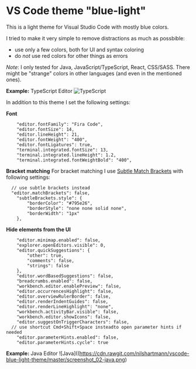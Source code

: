 # VS Code theme "blue-light"

This is a light theme for Visual Studio Code with mostly
blue colors.

I tried to make it very simple to remove distractions as much as possbible:

- use only a few colors, both for UI and syntax coloring
- do _not_ use red colors for other things as errors

_Note_: I only tested for Java, JavaScript/TypeScript, React, CSS/SASS. There might be "strange" colors in other languages (and even in the mentioned ones).

**Example:** TypeScript Editor
![TypeScript](https://cdn.rawgit.com/nilshartmann/vscode-blue-light-theme/master/screenshot_01.png)

In addition to this theme I set the following settings:

**Font**

```
	"editor.fontFamily": "Fira Code",
	"editor.fontSize": 14,
	"editor.lineHeight": 21,
	"editor.fontWeight": "400",
	"editor.fontLigatures": true,
 	"terminal.integrated.fontSize": 13,
	"terminal.integrated.lineHeight": 1.2,
	"terminal.integrated.fontWeightBold": "400",
```

**Bracket matching**
For bracket matching I use [Subtle Match Brackets](https://marketplace.visualstudio.com/items?itemName=rafamel.subtle-brackets) with following settings:

```
  // use subtle brackets instead
  "editor.matchBrackets": false,
	"subtleBrackets.style": {
		"borderColor": "#795e26",
		"borderStyle": "none none solid none",
		"borderWidth": "1px"
	},
```

**Hide elements from the UI**

```
	"editor.minimap.enabled": false,
	"explorer.openEditors.visible": 0,
	"editor.quickSuggestions": {
		"other": true,
		"comments": false,
		"strings": false
	},
	"editor.wordBasedSuggestions": false,
	"breadcrumbs.enabled": false,
	"workbench.editor.enablePreview": false,
	"editor.occurrencesHighlight": false,
	"editor.overviewRulerBorder": false,
	"editor.renderIndentGuides": false,
	"editor.renderLineHighlight": "none",
	"workbench.activityBar.visible": false,
	"workbench.editor.showIcons": false,
	"editor.suggestOnTriggerCharacters": false,
  // use shortcut Cmd+Shift+Space insteadto open parameter hints if needed
	"editor.parameterHints.enabled": false,
	"editor.parameterHints.cycle": true
```

**Example:** Java Editor
![Java]((https://cdn.rawgit.com/nilshartmann/vscode-blue-light-theme/master/screenshot_02-java.png)
